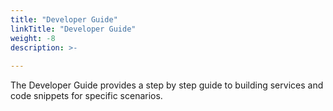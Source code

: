 ```yaml
---
title: "Developer Guide"
linkTitle: "Developer Guide"
weight: -8
description: >-
  
---
```




The Developer Guide provides a step by step guide to building services and code snippets for specific scenarios.

